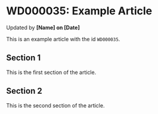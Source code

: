 # WD000035: Example Article #
Updated by **[Name] on [Date]**

This is an example article with the id `WD000035`.

## Section 1

This is the first section of the article.

## Section 2

This is the second section of the article.
